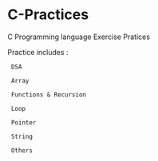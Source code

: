 # C-Practices

C Programming language Exercise Pratices

Practice includes :

     DSA
     
     Array
     
     Functions & Recursion
     
     Loop
     
     Pointer
     
     String
     
     Others
     
